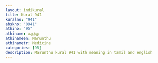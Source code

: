 ```yaml
---
layout: indikural
title: Kural 941
kuralno: "941"
abskno: "0941"
athino: "95"
athiname: மருந்து
athinameen: Marunthu
athinametr: Medicine
categories: [95]
description: Marunthu kural 941 with meaning in tamil and english 
---
```


